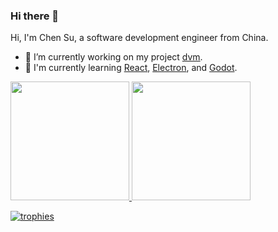 ### Hi there 👋

<!--
**ghosind/ghosind** is a ✨ _special_ ✨ repository because its `README.md` (this file) appears on your GitHub profile.

Here are some ideas to get you started:

- 🔭 I’m currently working on ...
- 🌱 I’m currently learning ...
- 👯 I’m looking to collaborate on ...
- 🤔 I’m looking for help with ...
- 💬 Ask me about ...
- 📫 How to reach me: ...
- 😄 Pronouns: ...
- ⚡ Fun fact: ...
-->

Hi, I'm Chen Su, a software development engineer from China.

- 🔭 I’m currently working on my project [dvm](https://github.com/ghosind/dvm).
- 🌱 I'm currently learning [React](https://reactjs.org/), [Electron](https://www.electronjs.org/), and [Godot](https://godotengine.org/).

<a href="https://github.com/ghosind">
<img height="190" src="https://github-readme-stats.vercel.app/api?username=ghosind&count_private=true&show_icons=true&include_all_commits=true" />
</a>
<a href="https://github.com/ghosind">
<img height="190" src="https://github-readme-stats.vercel.app/api/top-langs/?username=ghosind&layout=compact&langs_count=8" />
</a>

[![trophies](https://github-profile-trophy.vercel.app/?username=ghosind&column=7)](https://github.com/ghosind)
